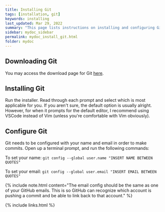 ```yaml
---
title: Installing Git
tags: [installation, git]
keywords: installing
last_updated: Mar 29, 2022
summary: "This page lists instructions on installing and configuring Git."
sidebar: mydoc_sidebar
permalink: mydoc_install_git.html
folder: mydoc
---
```


## Downloading Git

You may access the download page for Git [here](https://git-scm.com/).

## Installing Git

Run the installer. Read through each prompt and select which is most applicable for you. If you aren't sure, the default option is usually alright. However, for when it prompts for the default editor, I recommend using VSCode instead of Vim (unless you're comfortable with Vim obviously).

## Configure Git

Git needs to be configured with your name and email in order to make commits. Open up a terminal prompt, and run the following commands:

To set your name:
`git config --global user.name "INSERT NAME BETWEEN QUOTES"`

To set your email:
`git config --global user.email "INSERT EMAIL BETWEEN QUOTES"`

{% include note.html content="The email config should be the same as one of your GitHub emails. This is so GitHub can recognize which account is pushing a commit and be able to link back to that account." %}

{% include links.html %}